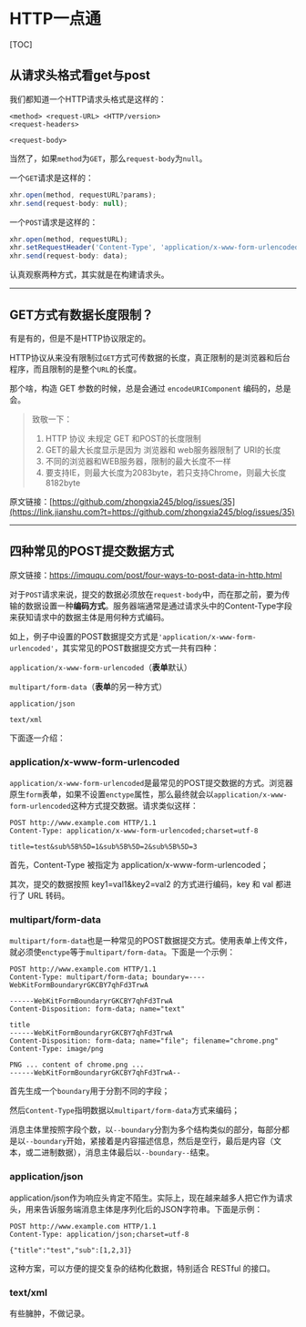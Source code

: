 # HTTP一点通

[TOC]

## 从请求头格式看get与post

我们都知道一个HTTP请求头格式是这样的：

```http
<method> <request-URL> <HTTP/version>
<request-headers>

<request-body>
```

当然了，如果`method`为`GET`，那么`request-body`为`null`。

一个`GET`请求是这样的：

```javascript
xhr.open(method, requestURL?params);
xhr.send(request-body: null);
```

一个`POST`请求是这样的：

```javascript
xhr.open(method, requestURL);
xhr.setRequestHeader('Content-Type', 'application/x-www-form-urlencoded');//POST必须设置请求头。
xhr.send(request-body: data);
```

认真观察两种方式，其实就是在构建请求头。

------

## GET方式有数据长度限制？

有是有的，但是不是HTTP协议限定的。

HTTP协议从来没有限制过`GET`方式可传数据的长度，真正限制的是浏览器和后台程序，而且限制的是整个`URL`的长度。

那个啥，构造 GET 参数的时候，总是会通过 `encodeURIComponent` 编码的，总是会。

> 致敬一下：
>
> 1. HTTP 协议 未规定 GET 和POST的长度限制
> 2. GET的最大长度显示是因为 浏览器和 web服务器限制了 URI的长度
> 3. 不同的浏览器和WEB服务器，限制的最大长度不一样
> 4. 要支持IE，则最大长度为2083byte，若只支持Chrome，则最大长度 8182byte

原文链接：[https://github.com/zhongxia245/blog/issues/35](https://link.jianshu.com?t=https://github.com/zhongxia245/blog/issues/35)

------

## 四种常见的POST提交数据方式

原文链接：https://imququ.com/post/four-ways-to-post-data-in-http.html

对于`POST`请求来说，提交的数据必须放在`request-body`中，而在那之前，要为传输的数据设置一种**编码方式**。服务器端通常是通过请求头中的Content-Type字段来获知请求中的数据主体是用何种方式编码。

如上，例子中设置的POST数据提交方式是`'application/x-www-form-urlencoded'`，其实常见的POST数据提交方式一共有四种：

`application/x-www-form-urlencoded`（**表单**默认）

`multipart/form-data`（**表单**的另一种方式）

`application/json`

`text/xml`

下面逐一介绍：

### application/x-www-form-urlencoded

`application/x-www-form-urlencoded`是最常见的POST提交数据的方式。浏览器原生`form`表单，如果不设置`enctype`属性，那么最终就会以`application/x-www-form-urlencoded`这种方式提交数据。请求类似这样：

```http
POST http://www.example.com HTTP/1.1
Content-Type: application/x-www-form-urlencoded;charset=utf-8

title=test&sub%5B%5D=1&sub%5B%5D=2&sub%5B%5D=3
```

首先，Content-Type 被指定为 application/x-www-form-urlencoded；

其次，提交的数据按照 key1=val1&key2=val2 的方式进行编码，key 和 val 都进行了 URL 转码。

### multipart/form-data

`multipart/form-data`也是一种常见的POST数据提交方式。使用表单上传文件，就必须使`enctype`等于`multipart/form-data`。下面是一个示例：

```http
POST http://www.example.com HTTP/1.1
Content-Type: multipart/form-data; boundary=----WebKitFormBoundaryrGKCBY7qhFd3TrwA

------WebKitFormBoundaryrGKCBY7qhFd3TrwA
Content-Disposition: form-data; name="text"

title
------WebKitFormBoundaryrGKCBY7qhFd3TrwA
Content-Disposition: form-data; name="file"; filename="chrome.png"
Content-Type: image/png

PNG ... content of chrome.png ...
------WebKitFormBoundaryrGKCBY7qhFd3TrwA--
```

首先生成一个`boundary`用于分割不同的字段；

然后`Content-Type`指明数据以`multipart/form-data`方式来编码；

消息主体里按照字段个数，以`--boundary`分割为多个结构类似的部分，每部分都是以`--boundary`开始，紧接着是内容描述信息，然后是空行，最后是内容（文本，或二进制数据），消息主体最后以`--boundary--`结束。

### application/json

application/json作为响应头肯定不陌生。实际上，现在越来越多人把它作为请求头，用来告诉服务端消息主体是序列化后的JSON字符串。下面是示例：

```http
POST http://www.example.com HTTP/1.1 
Content-Type: application/json;charset=utf-8

{"title":"test","sub":[1,2,3]}
```

这种方案，可以方便的提交复杂的结构化数据，特别适合 RESTful 的接口。

### text/xml

有些臃肿，不做记录。